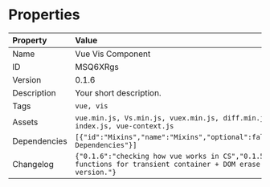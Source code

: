 

# Properties

| Property | Value |
| :--- | :--- |
| Name | Vue Vis Component |
| ID | MSQ6XRgs |
| Version | 0.1.6 |
| Description | Your short description. |
| Tags | `vue, vis` |
| Assets | `vue.min.js, Vs.min.js, vuex.min.js, diff.min.js, diff2html.min.js, index.js, vue-context.js` |
| Dependencies | `[{"id":"Mixins","name":"Mixins","optional":false,"usage":"Modularising Dependencies"}]` |
| Changelog | `{"0.1.6":"checking how vue works in CS","0.1.5":"ADDED: helper functions for transient container + DOM erase.","0.1":"Initial version."}` |